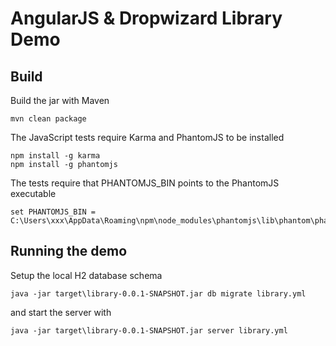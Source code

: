 # AngularJS & Dropwizard Library Demo

## Build

Build the jar with Maven

    mvn clean package

The JavaScript tests require Karma and PhantomJS to be installed

    npm install -g karma
    npm install -g phantomjs

The tests require that PHANTOMJS_BIN points to the PhantomJS executable

    set PHANTOMJS_BIN = C:\Users\xxx\AppData\Roaming\npm\node_modules\phantomjs\lib\phantom\phantomjs.exe

## Running the demo

Setup the local H2 database schema

    java -jar target\library-0.0.1-SNAPSHOT.jar db migrate library.yml

and start the server with

    java -jar target\library-0.0.1-SNAPSHOT.jar server library.yml





